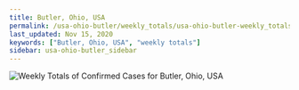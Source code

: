 ```yaml
---
title: Butler, Ohio, USA
permalink: /usa-ohio-butler/weekly_totals/usa-ohio-butler-weekly_totals.html
last_updated: Nov 15, 2020
keywords: ["Butler, Ohio, USA", "weekly totals"]
sidebar: usa-ohio-butler_sidebar
---
```


![Weekly Totals of Confirmed Cases for Butler, Ohio, USA](/covid_tracker/images/graphs/usa-ohio-butler-weekly_totals_graph.png)
